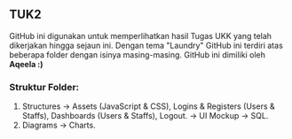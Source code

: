 ## TUK2
GitHub ini digunakan untuk memperlihatkan hasil Tugas UKK yang telah dikerjakan hingga sejaun ini. Dengan tema "Laundry" GitHub ini terdiri atas beberapa folder dengan isinya masing-masing. GitHub ini dimiliki oleh __Aqeela :)__

### Struktur Folder:
1. Structures  → Assets (JavaScript & CSS), Logins & Registers (Users & Staffs), Dashboards (Users & Staffs), Logout.
               → UI Mockup
               → SQL.
2. Diagrams  → Charts.
